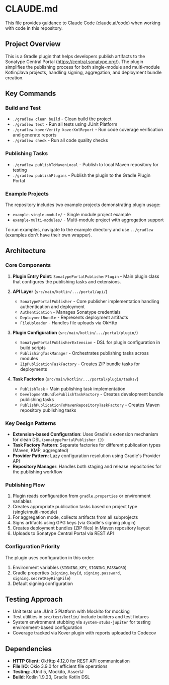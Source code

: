 # CLAUDE.md

This file provides guidance to Claude Code (claude.ai/code) when working with code in this repository.

## Project Overview

This is a Gradle plugin that helps developers publish artifacts to the Sonatype Central Portal (https://central.sonatype.org/). The plugin simplifies the publishing process for both single-module and multi-module Kotlin/Java projects, handling signing, aggregation, and deployment bundle creation.

## Key Commands

### Build and Test
- `./gradlew clean build` - Clean build the project
- `./gradlew test` - Run all tests using JUnit Platform
- `./gradlew koverVerify koverXmlReport` - Run code coverage verification and generate reports
- `./gradlew check` - Run all code quality checks

### Publishing Tasks
- `./gradlew publishToMavenLocal` - Publish to local Maven repository for testing
- `./gradlew publishPlugins` - Publish the plugin to the Gradle Plugin Portal

### Example Projects
The repository includes two example projects demonstrating plugin usage:
- `example-single-module/` - Single module project example
- `example-multi-modules/` - Multi-module project with aggregation support

To run examples, navigate to the example directory and use `../gradlew` (examples don't have their own wrapper).

## Architecture

### Core Components

1. **Plugin Entry Point**: `SonatypePortalPublisherPlugin` - Main plugin class that configures the publishing tasks and extensions.

2. **API Layer** (`src/main/kotlin/.../portal/api/`)
   - `SonatypePortalPublisher` - Core publisher implementation handling authentication and deployment
   - `Authentication` - Manages Sonatype credentials
   - `DeploymentBundle` - Represents deployment artifacts
   - `FileUploader` - Handles file uploads via OkHttp

3. **Plugin Configuration** (`src/main/kotlin/.../portal/plugin/`)
   - `SonatypePortalPublisherExtension` - DSL for plugin configuration in build scripts
   - `PublishingTaskManager` - Orchestrates publishing tasks across modules
   - `ZipPublicationTaskFactory` - Creates ZIP bundle tasks for deployments

4. **Task Factories** (`src/main/kotlin/.../portal/plugin/tasks/`)
   - `PublishTask` - Main publishing task implementation
   - `DevelopmentBundlePublishTaskFactory` - Creates development bundle publishing tasks
   - `PublishPublicationToMavenRepositoryTaskFactory` - Creates Maven repository publishing tasks

### Key Design Patterns

- **Extension-based Configuration**: Uses Gradle's extension mechanism for clean DSL (`sonatypePortalPublisher {}`)
- **Task Factory Pattern**: Separate factories for different publication types (Maven, KMP, aggregated)
- **Provider Pattern**: Lazy configuration resolution using Gradle's Provider API
- **Repository Manager**: Handles both staging and release repositories for the publishing workflow

### Publishing Flow

1. Plugin reads configuration from `gradle.properties` or environment variables
2. Creates appropriate publication tasks based on project type (single/multi-module)
3. For aggregation mode, collects artifacts from all subprojects
4. Signs artifacts using GPG keys (via Gradle's signing plugin)
5. Creates deployment bundles (ZIP files) in Maven repository layout
6. Uploads to Sonatype Central Portal via REST API

### Configuration Priority

The plugin uses configuration in this order:
1. Environment variables (`SIGNING_KEY`, `SIGNING_PASSWORD`)
2. Gradle properties (`signing.keyId`, `signing.password`, `signing.secretKeyRingFile`)
3. Default signing configuration

## Testing Approach

- Unit tests use JUnit 5 Platform with Mockito for mocking
- Test utilities in `src/test/kotlin/` include builders and test fixtures
- System environment stubbing via `system-stubs-jupiter` for testing environment-based configuration
- Coverage tracked via Kover plugin with reports uploaded to Codecov

## Dependencies

- **HTTP Client**: OkHttp 4.12.0 for REST API communication
- **File I/O**: Okio 3.9.0 for efficient file operations
- **Testing**: JUnit 5, Mockito, AssertJ
- **Build**: Kotlin 1.9.23, Gradle Kotlin DSL